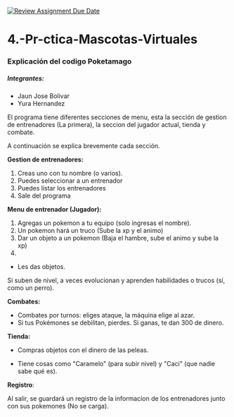 [![Review Assignment Due Date](https://classroom.github.com/assets/deadline-readme-button-22041afd0340ce965d47ae6ef1cefeee28c7c493a6346c4f15d667ab976d596c.svg)](https://classroom.github.com/a/_T9NCoa5)
# 4.-Pr-ctica-Mascotas-Virtuales

### Explicación del codigo Poketamago
##### Integrantes:
- Jaun Jose Bolivar  
- Yura Hernandez


El programa tiene diferentes secciones de menu, esta la sección de gestion de entrenadores (La primera), la seccion del jugador actual, tienda y combate.  

A continuación se explica brevemente cada sección.

**Gestion de entrenadores:**

1. Creas uno con tu nombre (o varios).
2. Puedes seleccionar a un entrenador
3. Puedes listar los entrenadores
4. Sale del programa

**Menu de entrenador (Jugador):**

1. Agregas un pokemon a tu equipo (solo ingresas el nombre).
2. Un pokemon hará un truco (Sube la xp y el animo)
5. Dar un objeto a un pokemon (Baja el hambre, sube el animo y sube la xp)
6. 
- Les das objetos.

Si suben de nivel, a veces evolucionan y aprenden habilidades o trucos (sí, como un perro).

**Combates:**

- Combates por turnos: eliges ataque, la máquina elige al azar.
- Si tus Pokémones se debilitan, pierdes. Si ganas, te dan 300 de dinero.

**Tienda:**

- Compras objetos con el dinero de las peleas.

- Tiene cosas como "Caramelo" (para subir nivel) y "Caci" (que nadie sabe qué es).

**Registro**:

Al salir, se guardará un registro de la informacion de los entrenadores junto con sus pokemones (No se carga).